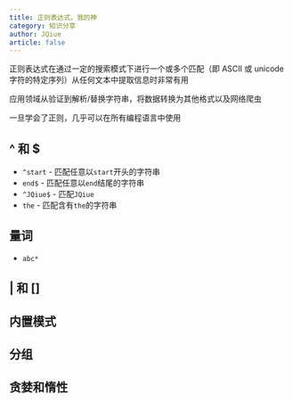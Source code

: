 ```yaml
---
title: 正则表达式，我的神
category: 知识分享
author: JQiue
article: false
---
```


正则表达式在通过一定的搜索模式下进行一个或多个匹配（即 ASCII 或 unicode 字符的特定序列）从任何文本中提取信息时非常有用

应用领域从验证到解析/替换字符串，将数据转换为其他格式以及网络爬虫

一旦学会了正则，几乎可以在所有编程语言中使用

## ^ 和 $

+ `^start` - 匹配任意以`start`开头的字符串
+ `end$` - 匹配任意以`end`结尾的字符串
+ `^JQiue$` - 匹配`JQiue`
+ `the` - 匹配含有`the`的字符串

## 量词

+ `abc*`

## | 和 []

## 内置模式

## 分组

## 贪婪和惰性

<!-- more -->